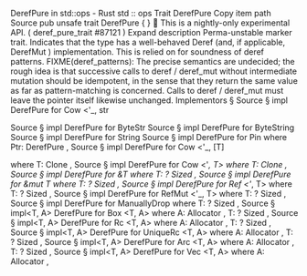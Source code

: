 DerefPure in std::ops - Rust
std
::
ops
Trait
DerefPure
Copy item path
Source
pub unsafe trait DerefPure { }
🔬
This is a nightly-only experimental API. (
deref_pure_trait
#87121
)
Expand description
Perma-unstable marker trait. Indicates that the type has a well-behaved
Deref
(and, if applicable,
DerefMut
) implementation. This is relied on for soundness
of deref patterns.
FIXME(deref_patterns): The precise semantics are undecided; the rough idea is that
successive calls to
deref
/
deref_mut
without intermediate mutation should be
idempotent, in the sense that they return the same value as far as pattern-matching
is concerned. Calls to
deref
/
deref_mut
must leave the pointer itself likewise
unchanged.
Implementors
§
Source
§
impl
DerefPure
for
Cow
<'_,
str
>
Source
§
impl
DerefPure
for
ByteStr
Source
§
impl
DerefPure
for
ByteString
Source
§
impl
DerefPure
for
String
Source
§
impl<Ptr>
DerefPure
for
Pin
<Ptr>
where
    Ptr:
DerefPure
,
Source
§
impl<T>
DerefPure
for
Cow
<'_,
[T]
>
where
    T:
Clone
,
Source
§
impl<T>
DerefPure
for
Cow
<'_, T>
where
    T:
Clone
,
Source
§
impl<T>
DerefPure
for
&T
where
    T: ?
Sized
,
Source
§
impl<T>
DerefPure
for
&mut T
where
    T: ?
Sized
,
Source
§
impl<T>
DerefPure
for
Ref
<'_, T>
where
    T: ?
Sized
,
Source
§
impl<T>
DerefPure
for
RefMut
<'_, T>
where
    T: ?
Sized
,
Source
§
impl<T>
DerefPure
for
ManuallyDrop
<T>
where
    T: ?
Sized
,
Source
§
impl<T, A>
DerefPure
for
Box
<T, A>
where
    A:
Allocator
,
    T: ?
Sized
,
Source
§
impl<T, A>
DerefPure
for
Rc
<T, A>
where
    A:
Allocator
,
    T: ?
Sized
,
Source
§
impl<T, A>
DerefPure
for
UniqueRc
<T, A>
where
    A:
Allocator
,
    T: ?
Sized
,
Source
§
impl<T, A>
DerefPure
for
Arc
<T, A>
where
    A:
Allocator
,
    T: ?
Sized
,
Source
§
impl<T, A>
DerefPure
for
Vec
<T, A>
where
    A:
Allocator
,